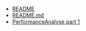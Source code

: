 - [README](README)
- [README.md](README.md)
- [PerformanceAnalyse part 1](Part1PerformanceAnalyseandOptimisationofaGraphql)
